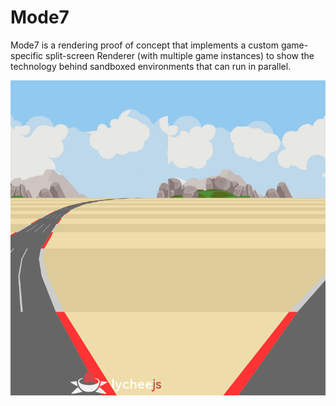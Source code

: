 
# Mode7

Mode7 is a rendering proof of concept that implements
a custom game-specific split-screen Renderer (with
multiple game instances) to show the technology behind
sandboxed environments that can run in parallel.

![mode7-screenshot](./asset/mode7.png)

